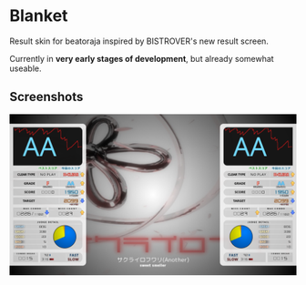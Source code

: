 # Blanket

Result skin for beatoraja inspired by BISTROVER's new result screen.

Currently in **very early stages of development**, but already somewhat
useable.

## Screenshots

![main pane](/screenshot/1.png?raw=true)
